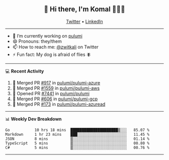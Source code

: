 <h2 align="center"> 👋 Hi there, I'm Komal 🧑🏾‍💻 </h2>
<p align="center">
    <a href="https://twitter.com/zwitkali">Twitter</a> •
    <a href="https://www.linkedin.com/in/komal-ali/">LinkedIn</a>
</p>

--------

- 🔭 I’m currently working on [pulumi](https://github.com/pulumi/pulumi)
- 😄 Pronouns: they/them
- 📫 How to reach me: [@zwitkali](https://twitter.com/zwitkali) on Twitter
- ⚡ Fun fact: My dog is afraid of flies 🪰

--------
💻 **Recent Activity**

<!--START_SECTION:activity-->
1. 🎉 Merged PR [#917](https://github.com/pulumi/pulumi-azure/pull/917) in [pulumi/pulumi-azure](https://github.com/pulumi/pulumi-azure)
2. 🎉 Merged PR [#1559](https://github.com/pulumi/pulumi-aws/pull/1559) in [pulumi/pulumi-aws](https://github.com/pulumi/pulumi-aws)
3. 💪 Opened PR [#7441](https://github.com/pulumi/pulumi/pull/7441) in [pulumi/pulumi](https://github.com/pulumi/pulumi)
4. 🎉 Merged PR [#606](https://github.com/pulumi/pulumi-gcp/pull/606) in [pulumi/pulumi-gcp](https://github.com/pulumi/pulumi-gcp)
5. 🎉 Merged PR [#173](https://github.com/pulumi/pulumi-azuread/pull/173) in [pulumi/pulumi-azuread](https://github.com/pulumi/pulumi-azuread)
<!--END_SECTION:activity-->

--------

📊 **Weekly Dev Breakdown**
<!--START_SECTION:waka-->
```text
Go           10 hrs 18 mins  █████████████████████▒░░░   85.07 % 
Markdown     1 hr 23 mins    ███░░░░░░░░░░░░░░░░░░░░░░   11.45 % 
JSON         8 mins          ▒░░░░░░░░░░░░░░░░░░░░░░░░   01.14 % 
TypeScript   5 mins          ▒░░░░░░░░░░░░░░░░░░░░░░░░   00.80 % 
C#           5 mins          ▒░░░░░░░░░░░░░░░░░░░░░░░░   00.76 % 
```
<!--END_SECTION:waka-->

--------